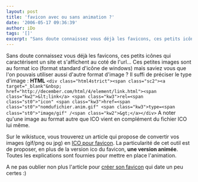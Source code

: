 ```yaml
---
layout: post
title: 'favicon avec ou sans animation ?'
date: '2006-05-17 09:36:39'
author: iDo
tags: '[]'
excerpt: "Sans doute connaissez vous déjà les favicons, ces petits icônes qui caractérisent un site et s'affichent au coté de l'url...     \nCes petites images sont au format ico (format standard d'icône de windows) mais saviez vous que l'on pouvais utiliser aussi d'autre format d'image ?"
---
```


Sans doute connaissez vous déjà les favicons, ces petits icônes qui caractérisent un site et s'affichent au coté de l'url...
Ces petites images sont au format ico (format standard d'icône de windows) mais saviez vous que l'on pouvais utiliser aussi d'autre format d'image ?   Il suffi de préciser le type d'image :   **HTML**   ``<div class="html4strict"><span class="sc2"><a target="_blank"&nbsp; href="http://december.com/html/4/element/link.html"><span class="kw2">&lt;link</a> <span class="kw3">rel=<span class="st0">"icon" <span class="kw3">href=<span class="st0">"nomdufichier.anim.gif" <span class="kw3">type=<span class="st0">"image/gif" /<span class="kw2">&gt;</a></div>``   A noter qu'une image au format autre que ICO vient en complément du fichier ICO lui même.

Sur le wikistuce, vous trouverez un article qui propose de convertir vos images (gif/png ou jpg) en [ICO pour favicon](http://www.wikistuce.info/doku.php/favicon).   La particularité de cet outil est de proposer, en plus de la version ico du favicon, **une version animée**.   Toutes les explications sont fournies pour mettre en place l'animation.

A ne pas oublier non plus l'article pour [créer son favicon](http://www.j0k3r.net/articles-faire-son-icone-web-5.html) qui date un peu certes :)
